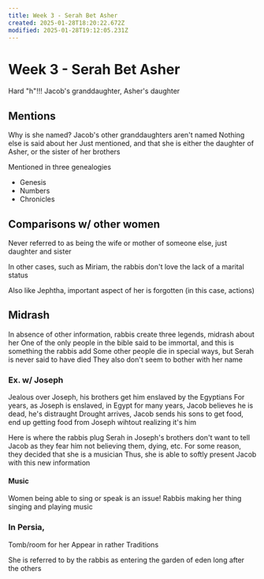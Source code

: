 ```yaml
---
title: Week 3 - Serah Bet Asher
created: 2025-01-28T18:20:22.672Z
modified: 2025-01-28T19:12:05.231Z
---
```


# Week 3 - Serah Bet Asher
Hard "h"!!!
Jacob's granddaughter, Asher's daughter

## Mentions
Why is she named?
Jacob's other granddaughters aren't named
Nothing else is said about her
Just mentioned, and that she is either the daughter of Asher, or the sister of her brothers

Mentioned in three genealogies
- Genesis
- Numbers
- Chronicles

## Comparisons w/ other women
Never referred to as being the wife or mother of someone else, just daughter and sister

In other cases, such as Miriam, the rabbis don't love the lack of a marital status

Also like Jephtha, important aspect of her is forgotten (in this case, actions)

## Midrash
In absence of other information, rabbis create three legends, midrash about her
One of the only people in the bible said to be immortal, and this is something the rabbis add
Some other people die in special ways, but Serah is never said to have died
They also don't seem to bother with her name

### Ex. w/ Joseph
Jealous over Joseph, his brothers get him enslaved by the Egyptians
For years, as Joseph is enslaved, in Egypt for many years, Jacob believes he is dead, he's distraught
Drought arrives, Jacob sends his sons to get food, end up getting food from Joseph wihtout realizing it's him

Here is where the rabbis plug Serah in
Joseph's brothers don't want to tell Jacob as they fear him not believing them, dying, etc.
For some reason, they decided that she is a musician
Thus, she is able to softly present Jacob with this new information

#### Music
Women being able to sing or speak is an issue!
Rabbis making her thing singing and playing music 

### In Persia,
Tomb/room for her
Appear in rather Traditions

She is referred to by the rabbis as entering the garden of eden
long after the others
